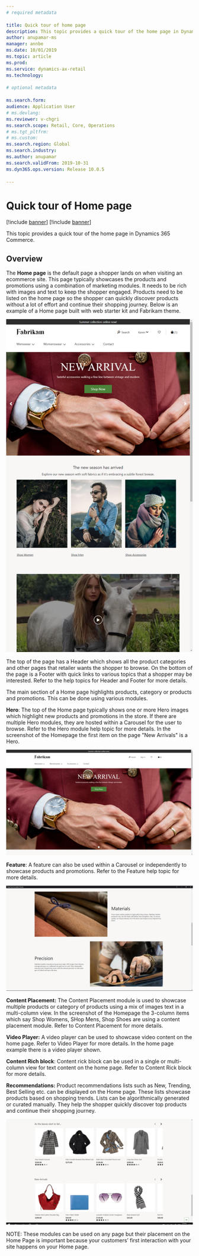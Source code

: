 ```yaml
---
# required metadata

title: Quick tour of home page
description: This topic provides a quick tour of the home page in Dynamics 365 Commerce.
author: anupamar-ms
manager: annbe
ms.date: 10/01/2019
ms.topic: article
ms.prod: 
ms.service: dynamics-ax-retail
ms.technology: 

# optional metadata

ms.search.form:  
audience: Application User
# ms.devlang: 
ms.reviewer: v-chgri
ms.search.scope: Retail, Core, Operations
# ms.tgt_pltfrm: 
# ms.custom: 
ms.search.region: Global
ms.search.industry: 
ms.author: anupamar
ms.search.validFrom: 2019-10-31
ms.dyn365.ops.version: Release 10.0.5

---
```


# Quick tour of Home page

[!include [banner](../includes/preview-banner.md)]
[!include [banner](../includes/banner.md)]

This topic provides a quick tour of the home page in Dynamics 365 Commerce.

## Overview

The **Home page** is the default page a shopper lands on when visiting an ecommerce site. This page typically showcases the products and promotions using a combination of marketing modules. It needs to be rich with images and text to keep the shopper engaged. Products need to be listed on the home page so the shopper can quickly discover products without a lot of effort and continue their shopping journey.  Below is an example of a Home page built with web starter kit and Fabrikam theme.

![Home page](./media/Homepage2.PNG)

The top of the page has a Header which shows all the product categories and other pages that retailer wants the shopper to browse. On the bottom of the page is a Footer with quick links to various topics that a shopper may be interested. Refer to the help topics for Header and Footer for more details.

The main section of a Home page highlights products, category or products and promotions. This can be done using various modules.

**Hero**: The top of the Home page typically shows one or more Hero images which highlight new products and promotions in the store. If there are multiple Hero modules, they are hosted within a Carousel for the user to browse. Refer to the Hero module help topic for more details. In the screenshot of the Homepage the first item on the page "New Arrivals" is a Hero.

![Hero](./media/Hero.PNG)

**Feature**: A feature can also be used within a Carousel or independently to showcase products and promotions. Refer to the Feature help topic for more details.

![Feature](./media/Feature.PNG)

**Content Placement:** The Content Placement module is used to showcase multiple products or category of products using a mix of images text in a multi-column view. In the screenshot of the Homepage the 3-column items which say Shop Womens, SHop Mens, Shop Shoes are using a content placement module.  Refer to Content Placement for more details.

**Video Player:** A video player can be used to showcase video content on the home page. Refer to Video Player for more details. In the home page example there is a video player shown.

**Content Rich block**: Content rick block can be used in a single or multi-column view for text content on the home page. Refer to Content Rick block for more details.

**Recommendations:** Product recommendations lists such as New, Trending, Best Selling etc. can be displayed on the Home page. These lists showcase products based on shopping trends. Lists can be algorithmically generated or curated manually. They help the shopper quickly discover top products and continue their shopping journey.

![Recommendations](./media/Recommendations.PNG)

NOTE: These modules can be used on any page but their placement on the Home Page is important because your customers’ first interaction with your site happens on your Home page.
